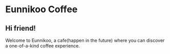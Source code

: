 # Eunnikoo Coffee

## Hi friend! 

Welcome to Eunnikoo, a cafe(happen in the future) where you can discover a one-of-a-kind coffee experience.
